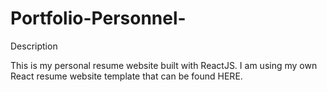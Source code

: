 # Portfolio-Personnel-
Description

This is my personal resume website built with ReactJS. I am using my own React resume website template that can be found HERE.
